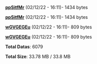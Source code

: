 [**ppSitfMr**](/data/ppSitfMr.txt) (02/12/22 - 16:11)- 1434 bytes

[**ppSitfMr**](/data/ppSitfMr.txt) (02/12/22 - 16:11)- 1434 bytes

[**wGVGEGEu**](/data/wGVGEGEu.txt) (02/12/22 - 16:11)- 809 bytes

[**wGVGEGEu**](/data/wGVGEGEu.txt) (02/12/22 - 16:11)- 809 bytes

**Total Datas**: 6079

**Total Size**: 33.78 MB / 33.8 MB